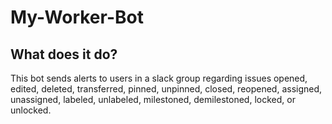 # My-Worker-Bot
## What does it do?
This bot sends alerts to users in a slack group regarding issues opened, edited, deleted, transferred, pinned, unpinned, closed, reopened, assigned, unassigned, labeled, unlabeled, milestoned, demilestoned, locked, or unlocked.
